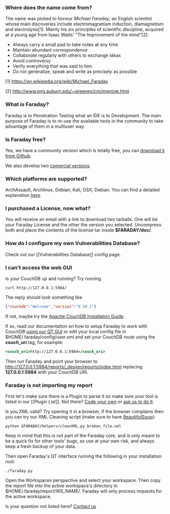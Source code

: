 ### Where does the name come from?
The name was picked to honour *Michael Faraday*, an English scientist whose main discoveries include electromagnetism induction, diamagnetism and electrolysis[1]. Mainly his six principles of scientific discipline, acquired at a young age from Isaac Watts' "The Improvement of the mind"[2]:

* Always carry a small pad to take notes at any time
* Maintain abundant correspondence
* Collaborate regularly with others to exchange ideas
* Avoid controversy
* Verify everything that was said to him
* Do not generalize, speak and write as precisely as possible

[1] https://en.wikipedia.org/wiki/Michael_Faraday

[2] http://www.eng.auburn.edu/~sjreeves/cm/improve.html

### What is Faraday?
Faraday is to Penetration Testing what an IDE is to Development. The main purpose of Faraday is to re-use the available tools in the community to take advantage of them in a multiuser way.

### Is Faraday free?
Yes, we have a community version which is totally free, you can [download it from Github](https://github.com/infobyte/faraday/archive/master.zip).

We also develop two [comercial versions](https://www.faradaysec.com/#download).

### Which platforms are supported?
ArchAssault, Archlinux, Debian, Kali, OSX, Debian. You can find a detailed explanation [here](https://github.com/infobyte/faraday/wiki/Installation).

### I purchased a License, now what?
You will receive an email with a link to download two tarballs. One will be your Faraday License and the other the version you selected. Uncompress both and place the contents of the license tar inside **$FARADAY/doc/**. 

### How do I configure my own Vulnerabilities Database?
Check out our [[Vulnerabilities Database]] config page.

### I can't access the web GUI
Is your CouchDB up and running? Try running

```
curl http://127.0.0.1:5984/
```

The reply should look something like

```json
{"couchdb":"Welcome","version":"0.10.1"}
```

If not, maybe try the [Apache CouchDB Installation Guide](https://wiki.apache.org/couchdb/Installation).

If so, read our documentation on how to setup Faraday to work with CouchDB [using our QT GUI](https://github.com/infobyte/faraday/wiki/CouchDB) or edit your local config file in $HOME/.faraday/config/user.xml and set your CouchDB route using the **couch_uri** tag, for example:

```xml
<couch_uri>http://127.0.0.1:5984</couch_uri>
```

Then run Faraday and point your browser to http://127.0.0.1:5984/reports/_design/reports/index.html replacing **127.0.0.1:5984** with your CouchDB URI.

### Faraday is not importing my report
First let's make sure there is a Plugin to parse it so make sure your tool is listed in our [[Plugin List]]. Not there? [Code your own](https://github.com/infobyte/faraday/wiki/Basic-plugin-development) or [ask us to do it](https://github.com/infobyte/faraday/issues).

Is you XML valid? Try opening it in a browser, if the browser complains then you can try our XML Cleaning script (make sure to have [BeautifulSoup](http://www.crummy.com/software/BeautifulSoup/bs4/doc/)):

```
python $FARADAY/helpers/cleanXML.py broken_file.xml
```

Keep in mind that this is not part of the Faraday core, and is only meant to be a quick fix for other tools' bugs, so use at your own risk, and always keep a fresh backup of your data.

Then open Faraday's QT interface running the following in your installation root:

```
./faraday.py
```

Open the Workspaces perspective and select your workspace. Then copy the report file into the active workspace's directory in $HOME/.faraday/report/WS_NAME/. Faraday will only process requests for the active workspace.


Is your question not listed here? [Contact us](https://github.com/infobyte/faraday/issues)
